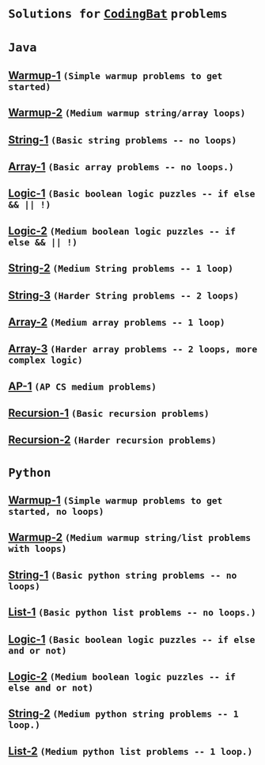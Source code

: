 
# **`Solutions for` [`CodingBat`](https://codingbat.com/) `problems`**
# `Java`
## [Warmup-1](Java/Warmup-1.md) `(Simple warmup problems to get started)`
## [Warmup-2](https://codingbat.com/java/Warmup-2) `(Medium warmup string/array loops)`
## [String-1](https://codingbat.com/java/String-1) `(Basic string problems -- no loops)`
## [Array-1](https://codingbat.com/java/Array-1) `(Basic array problems -- no loops.)`
## [Logic-1](https://codingbat.com/java/Logic-1) `(Basic boolean logic puzzles -- if else && || !)`
## [Logic-2](https://codingbat.com/java/Logic-2) `(Medium boolean logic puzzles -- if else && || !)`
## [String-2](https://codingbat.com/java/String-2) `(Medium String problems -- 1 loop)`
## [String-3](https://codingbat.com/java/String-3) `(Harder String problems -- 2 loops)`
## [Array-2](https://codingbat.com/java/Array-2) `(Medium array problems -- 1 loop)`
## [Array-3](https://codingbat.com/java/Array-3) `(Harder array problems -- 2 loops, more complex logic)`
## [AP-1](https://codingbat.com/java/AP-1) `(AP CS medium problems)`
## [Recursion-1](https://codingbat.com/java/Recursion-1) `(Basic recursion problems)`
## [Recursion-2](https://codingbat.com/java/Recursion-2) `(Harder recursion problems)`
# `Python`
## [Warmup-1](Python/Warmup-1.md) `(Simple warmup problems to get started, no loops)`
## [Warmup-2](Python/Warmup-2.md) `(Medium warmup string/list problems with loops)`
## [String-1](Python/String-1.md) `(Basic python string problems -- no loops)`
## [List-1](https://codingbat.com/python/List-1) `(Basic python list problems -- no loops.)`
## [Logic-1](https://codingbat.com/python/Logic-1) `(Basic boolean logic puzzles -- if else and or not)`
## [Logic-2](https://codingbat.com/python/Logic-2) `(Medium boolean logic puzzles -- if else and or not)`
## [String-2](https://codingbat.com/python/String-2) `(Medium python string problems -- 1 loop.)`
## [List-2](Python/List-2.md) `(Medium python list problems -- 1 loop.)`
